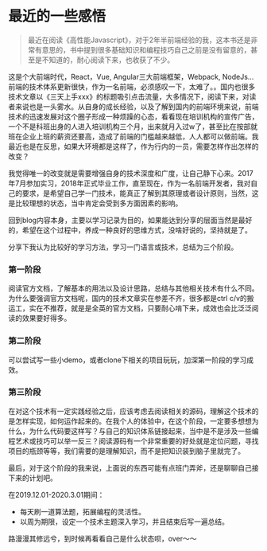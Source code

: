 
# 最近的一些感悟

>最近在阅读《高性能Javascript》，对于2年半前端经验的我，这本书还是非常有意思的，书中提到很多基础知识和编程技巧自己之前是没有留意的，甚至是不知道的，耐心阅读下来，也收获了不少。

这是个大前端时代，React，Vue, Angular三大前端框架，Webpack, NodeJs...前端的技术体系更新很快，作为一名前端，必须感叹一下，太难了。。国内也很多技术文章以《三天上手xxx》的标题吸引点击流量，大多情况下，阅读下来，对读者来说也是一头雾水。从自身的成长经验，以及了解到国内的前端环境来说，前端技术的迅速发展对这个圈子形成一种烦躁的心态，看看现在培训机构的宣传广告，一个不是科班出身的人进入培训机构三个月，出来就月入过w了，甚至比在按部就班在企业上班的薪资还要高，造成了前端的门槛越来越低，人人都可以做前端。我最近也是在反思，如果大环境都是这样了，作为行内的一员，需要怎样作出怎样的改变？

我觉得唯一的改变就是需要增强自身的技术深度和广度，让自己静下心来。2017年7月参加实习，2018年正式毕业工作，直至现在，作为一名前端开发者，我对自己的要求，是希望自己学一门技术，能真正了解到其原理或者设计原则，当然，这是比较理想的状态，当中肯定会受到多方面因素的影响。

回到blog内容本身，主要以学习记录为目的，如果能达到分享的层面当然是最好的，希望在这个过程中，养成一种良好的思维方式，没啥好说的，坚持就是了。

分享下我认为比较好的学习方法，学习一门语言或技术，总结为三个阶段。

### 第一阶段

阅读官方文档，了解基本的用法以及设计思路，总结与其他相关技术有什么不同。为什么要强调官方文档呢，国内的技术文章实在参差不齐，很多都是ctrl c/v的搬运工，实在不推荐，就是是全英的官方文档，只要耐心啃下来，成效也会比泛泛阅读的效果要好得多。

### 第二阶段

可以尝试写一些小demo，或者clone下相关的项目玩玩，加深第一阶段的学习成效。

### 第三阶段

在对这个技术有一定实践经验之后，应该考虑去阅读相关的源码，理解这个技术的是怎样实现，如何运作起来的。在我个人的体验中，在这个阶段，一定要多想想为什么，为什么代码要这样写？与自己的知识体系链接起来，当中是不是涉及一些编程艺术或技巧可以举一反三？阅读源码有一个非常重要的好处就是定位问题，寻找项目的瓶颈等等，我们需要的是理解知识，而不是把知识装到脑子里就完了。

最后，对于这个阶段的我来说，上面说的东西可能有点班门弄斧，还是聊聊自己接下来的计划吧。

在2019.12.01-2020.3.01期间：

- 每天刷一道算法题，拓展编程的灵活性。
- 以周为期限，设定一个技术主题深入学习，并且结束后写一遍总结。

路漫漫其修远兮，到时候再看看自己是什么状态呗，over～～
